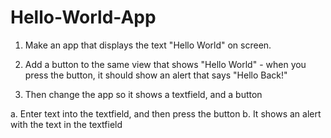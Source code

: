 # Hello-World-App

1. Make an app that displays the text "Hello World" on screen.


2. Add a button to the same view that shows "Hello World" - when you press the button, it should show an alert that says "Hello Back!"

3. Then change the app so it shows a textfield, and a button

  a. Enter text into the textfield, and then press the button 
  b. It shows an alert with the text in the textfield
